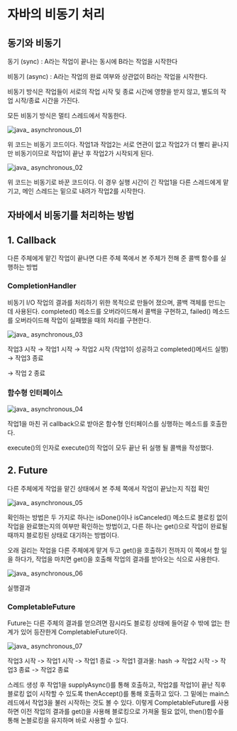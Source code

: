 # 자바의 비동기 처리

## 동기와 비동기

동기 (sync) : A라는 작업이 끝나는 동시에 B라는 작업을 시작한다

비동기 (async) : A라는 작업의 완료 여부와 상관없이 B라는 작업을 시작한다.

비동기 방식은 작업들이 서로의 작업 시작 및 종료 시간에 영향을 받지 않고, 별도의 작업 시작/종료 시간을 가진다.

모든 비동기 방식은 멀티 스레드에서 작동한다.

![java_ asynchronous_01](/java/img/java_asynchronous_01.png)

위 코드는 비동기 코드이다. 작업1과 작업2는 서로 연관이 없고 작업2가 더 빨리 끝나지만 비동기이므로 작업1이 끝난 후 작업2가 시작되게 된다.

![java_ asynchronous_02](/java/img/java_asynchronous_02.png)

위 코드는 비동기로 바꾼 코드이다. 이 경우 실행 시간이 긴 작업1을 다른 스레드에게 맡기고, 메인 스레드는 밑으로 내려가 작업2를 시작한다.

## 자바에서 비동기를 처리하는 방법

## 1. Callback

다른 주체에게 맡긴 작업이 끝나면 다른 주체 쪽에서 본 주체가 전해 준 콜백 함수를 실행하는 방법

### CompletionHandler

비동기 I/O 작업의 결과를 처리하기 위한 목적으로 만들어 졌으며, 콜백 객체를 만드는데 사용된다. completed() 메소드를 오버라이드해서 콜백을 구현하고, failed() 메소드를 오버라이드해 작업이 실패했을 때의 처리를 구현한다.

![java_ asynchronous_03](/java/img/java_asynchronous_03.png)

작업3 시작 → 작업1 시작 → 작업2 시작 (작업1이 성공하고 completed()메서드 실행) → 작업3 종료 

→ 작업 2 종료

### 함수형 인터페이스

![java_ asynchronous_04](/java/img/java_asynchronous_04.png)

작업1을 마친 귀 callback으로 받아온 함수형 인터페이스를 싱행하는 메소드를 호출한다.

execute()의 인자로 execute()의 작업이 모두 끝난 뒤 실행 될 콜백을 작성했다.

## 2. Future

다른 주체에게 작업을 맡긴 상태에서 본 주체 쪽에서 작업이 끝났는지 직접 확인

![java_ asynchronous_05](/java/img/java_asynchronous_05.png)

확인하는 방법은 두 가지로 하나는 isDone()이나 isCanceled() 메소드로 블로킹 없이 작업을 완료했는지의 여부만 확인하는 방법이고, 다른 하나는 get()으로 작업이 완료될 때까지 블로킹된 상태로 대기하는 방법이다.

오래 걸리는 작업을 다른 주체에게 맡겨 두고 get()을 호출하기 전까지 이 쪽에서 할 일을 하다가, 작업을 마치면 get()을 호출해 작업의 결과를 받아오는 식으로 사용한다.

![java_ asynchronous_06](/java/img/java_asynchronous_06.png)

실행결과

### CompletableFuture

Future는 다른 주체의 결과를 얻으려면 잠시라도 블로킹 상태에 들어갈 수 밖에 없는 한계가 있어 등잔한게 CompletableFuture이다.

![java_ asynchronous_07](/java/img/java_asynchronous_07.png)

작업3 시작 -> 작업1 시작 -> 작업1 종료 -> 작업1 결과물: hash -> 작업2 시작 -> 작업3 종료 -> 작업2 종료

스레드 생성 후 작업1을 supplyAsync()를 통해 호출하고, 작업2를 작업1이 끝난 직후 블로킹 없이 시작할 수 있도록 thenAccept()를 통해 호출하고 있다.
그 밑에는 main스레드에서 작업3을 불러 시작하는 것도 볼 수 있다. 이렇게 CompletableFuture를 사용하면 이전 작업의 결과를 get()을 사용해 블로킹으로 가져올 필요 없이, then()함수를 통해 논블로킹을 유지하며 바로 사용할 수 있다.